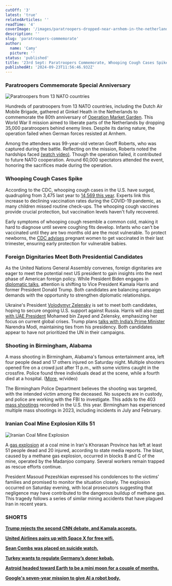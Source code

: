 ```yaml
---
cutOff: '3'
latest: 'true'
relatedArticles: ''
readTime: '4'
coverImage: '/images/paratroopers-dropped-near-arnhem-in-the-netherlands--commemorating-80-years-since-one-of-the-most-renowned-world-war-i-operations.-AyNz.webp'
description: ''
slug: 'paratroopers-commemorate'
author:
  name: 'Camy'
  picture: ''
status: 'published'
title: '23rd Sept: Paratroopers Commemorate, Whooping Cough Cases Spikes'
publishedAt: '2024-09-23T11:56:46.932Z'
---
```


### Paratroopers Commemorate Special Anniversary

![Paratroopers from 13 NATO countries](/images/paratroopers-dropped-near-arnhem-in-the-netherlands--commemorating-80-years-since-one-of-the-most-renowned-world-war-i-operations.-A5OT.webp)

Hundreds of paratroopers from 13 NATO countries, including the Dutch Air Mobile Brigade, gathered at Ginkel Heath in the Netherlands to commemorate the 80th anniversary of [Operation Market Garden](https://www.iwm.org.uk/history/the-story-of-operation-market-garden-in-photos). This World War II mission aimed to liberate parts of the Netherlands by dropping 35,000 paratroopers behind enemy lines. Despite its daring nature, the operation failed when German forces resisted at Arnhem. 

Among the attendees was 99-year-old veteran Geoff Roberts, who was captured during the battle. Reflecting on the mission, Roberts noted the hardships faced [(watch video)](https://www.bbc.com/news/videos/cqlvd41pnk7o). Though the operation failed, it contributed to future NATO cooperation. Around 60,000 spectators attended the event, honoring the sacrifices made during the operation.

### Whooping Cough Cases Spike

According to the CDC, whooping cough cases in the U.S. have surged, quadrupling from 3,475 last year to [14,569 this year](https://wonder.cdc.gov/nndss/static/2024/37/2024-37-table990.html). Experts link this increase to declining vaccination rates during the COVID-19 pandemic, as many children missed routine check-ups. The whooping cough vaccines provide crucial protection, but vaccination levels haven't fully recovered. 

Early symptoms of whooping cough resemble a common cold, making it hard to diagnose until severe coughing fits develop. Infants who can't be vaccinated until they are two months old are the most vulnerable. To protect newborns, the [CDC advises](https://www.cdc.gov/pertussis/vaccines/tdap-vaccination-for-pregnant-people.html) pregnant women to get vaccinated in their last trimester, ensuring early protection for vulnerable babies.

### Foreign Dignitaries Meet Both Presidential Candidates

As the United Nations General Assembly convenes, foreign dignitaries are eager to meet the potential next US president to gain insights into the next phase of American foreign policy. While President Biden engages in [diplomatic talks](https://edition.cnn.com/2024/09/20/politics/quad-summit-joe-biden/index.html), attention is shifting to Vice President Kamala Harris and former President Donald Trump. Both candidates are balancing campaign demands with the opportunity to strengthen diplomatic relationships.

Ukraine's President [Volodymyr Zelensky](https://www.bbc.com/news/articles/c5y30244467o) is set to meet both candidates, hoping to secure ongoing U.S. support against Russia. Harris will also [meet with UAE President](https://www.upi.com/Top_News/US/2024/09/19/Biden-Harris-meet-UAE-President-Sheikh-Mohammed-bin-Zayed/1441726773668/) Mohamed bin Zayed and Zelensky, emphasizing her focus on current global crises. Trump plans [talks with India’s Prime Minister](https://time.com/7022195/india-modi-visit-trump/) Narendra Modi, maintaining ties from his presidency. Both candidates appear to have not prioritized the UN in their campaigns.

### Shooting in Birmingham, Alabama 

A mass shooting in Birmingham, Alabama's famous entertainment area, left four people dead and 17 others injured on Saturday night. Multiple shooters opened fire on a crowd just after 11 p.m., with some victims caught in the crossfire. Police found three individuals dead at the scene, while a fourth died at a hospital. ([More](https://www.cbsnews.com/news/shooting-birmingham-alabama-police/), w/video)

The Birmingham Police Department believes the shooting was targeted, with the intended victim among the deceased. No suspects are in custody, and police are working with the FBI to investigate. This adds to the 403 [mass shootings](https://www.gunviolencearchive.org/) recorded in the U.S. this year. Birmingham has experienced multiple mass shootings in 2023, including incidents in July and February.

### Iranian Coal Mine Explosion Kills 51

![Iranian Coal Mine Explosion](/images/iranian-coal-mine-explosion-k2ND.webp)

A [gas explosion](https://www.bbc.com/news/articles/cm24jn02j0qo) at a coal mine in Iran's Khorasan Province has left at least 51 people dead and 20 injured, according to state media reports. The blast, caused by a methane gas explosion, occurred in blocks B and C of the mine, operated by the Madanjoo company. Several workers remain trapped as rescue efforts continue.

President Masoud Pezeshkian expressed his condolences to the victims' families and promised to monitor the situation closely. The explosion occurred on Saturday evening, with local prosecutors suggesting that negligence may have contributed to the dangerous buildup of methane gas. This tragedy follows a series of similar mining accidents that have plagued Iran in recent years.

### SHORTS

[**Trump rejects the second CNN debate, and Kamala accepts.**](https://www.theguardian.com/us-news/2024/sep/21/kamala-harris-second-debate-cnn)

[**United Airlines pairs up with Space X for free wifi.**](https://techcrunch.com/2024/09/17/why-united-chose-spacexs-starlink-to-power-its-free-wifi/) 

[**Sean Combs was placed on suicide watch.**](https://people.com/sean-diddy-combs-placed-on-suicide-watch-while-awaiting-trial-mental-state-unclear-source-8715686) 

[**Turkey wants to regulate Germany’s doner kebab.**](https://www.npr.org/2024/09/20/g-s1-23808/turkey-wants-to-regulate-germanys-doner-kebab) 

[**Astroid headed toward Earth to be a mini moon for a couple of months.**](https://www.npr.org/2024/09/21/nx-s1-5121914/mini-moon-earth-asteroid) 

[**Google's seven-year mission to give AI a robot body.**](https://www.wired.com/story/inside-google-mission-to-give-ai-robot-body/)